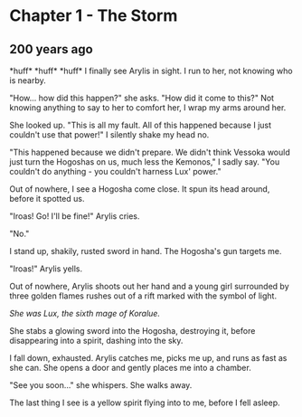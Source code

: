# Chapter 1 - The Storm

## 200 years ago

\*huff\* \*huff\* \*huff\*
I finally see Arylis in sight. I run to her, not knowing who is nearby.

"How... how did this happen?" she asks. "How did it come to this?"
Not knowing anything to say to her to comfort her, I wrap my arms around her.

She looked up. "This is all my fault. All of this happened because I just couldn't use that power!"
I silently shake my head no.

"This happened because we didn't prepare. We didn't think Vessoka would just turn the Hogoshas on us, much less the Kemonos," I sadly say. "You couldn't do anything - you couldn't harness Lux' power."

Out of nowhere, I see a Hogosha come close. It spun its head around, before it spotted us.

"Iroas! Go! I'll be fine!" Arylis cries.

"No."

I stand up, shakily, rusted sword in hand. The Hogosha's gun targets me.

"Iroas!" Arylis yells.

Out of nowhere, Arylis shoots out her hand and a young girl surrounded by three golden flames rushes out of a rift marked with the symbol of light.

*She was Lux, the sixth mage of Koralue.*

She stabs a glowing sword into the Hogosha, destroying it, before disappearing into a spirit, dashing into the sky.

I fall down, exhausted. Arylis catches me, picks me up, and runs as fast as she can. She opens a door and gently places me into a chamber.

"See you soon..." she whispers. She walks away.

The last thing I see is a yellow spirit flying into to me, before I fell asleep.
